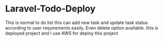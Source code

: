 # Laravel-Todo-Deploy
This is normal to do list this can add new task and update task status according to user requirements easily. Even delete option available. this is deployed project and I use AWS for deploy this project
